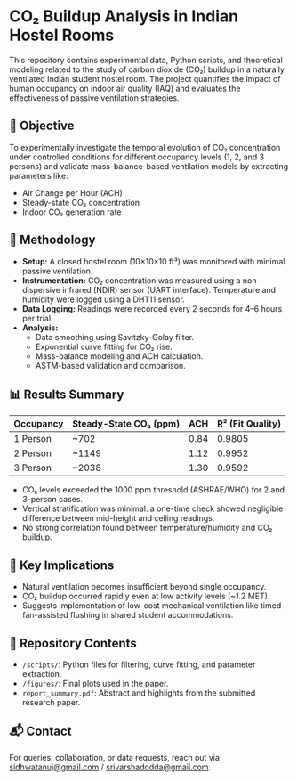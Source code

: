 # CO₂ Buildup Analysis in Indian Hostel Rooms

This repository contains experimental data, Python scripts, and theoretical modeling related to the study of carbon dioxide (CO₂) buildup in a naturally ventilated Indian student hostel room. The project quantifies the impact of human occupancy on indoor air quality (IAQ) and evaluates the effectiveness of passive ventilation strategies.

## 📌 Objective

To experimentally investigate the temporal evolution of CO₂ concentration under controlled conditions for different occupancy levels (1, 2, and 3 persons) and validate mass-balance-based ventilation models by extracting parameters like:

- Air Change per Hour (ACH)
- Steady-state CO₂ concentration
- Indoor CO₂ generation rate

## 🧪 Methodology

- **Setup:** A closed hostel room (10×10×10 ft³) was monitored with minimal passive ventilation.
- **Instrumentation:** CO₂ concentration was measured using a non-dispersive infrared (NDIR) sensor (UART interface). Temperature and humidity were logged using a DHT11 sensor.
- **Data Logging:** Readings were recorded every 2 seconds for 4–6 hours per trial.
- **Analysis:**
  - Data smoothing using Savitzky-Golay filter.
  - Exponential curve fitting for CO₂ rise.
  - Mass-balance modeling and ACH calculation.
  - ASTM-based validation and comparison.

## 📊 Results Summary

| Occupancy | Steady-State CO₂ (ppm) | ACH    | R² (Fit Quality) |
|-----------|------------------------|--------|------------------|
| 1 Person  | ~702                   | 0.84   | 0.9805           |
| 2 Person  | ~1149                  | 1.12   | 0.9952           |
| 3 Person  | ~2038                  | 1.30   | 0.9592           |

- CO₂ levels exceeded the 1000 ppm threshold (ASHRAE/WHO) for 2 and 3-person cases.
- Vertical stratification was minimal: a one-time check showed negligible difference between mid-height and ceiling readings.
- No strong correlation found between temperature/humidity and CO₂ buildup.

## 🧠 Key Implications

- Natural ventilation becomes insufficient beyond single occupancy.
- CO₂ buildup occurred rapidly even at low activity levels (~1.2 MET).
- Suggests implementation of low-cost mechanical ventilation like timed fan-assisted flushing in shared student accommodations.

## 📁 Repository Contents

- `/scripts/`: Python files for filtering, curve fitting, and parameter extraction.
- `/figures/`: Final plots used in the paper.
- `report_summary.pdf`: Abstract and highlights from the submitted research paper.


## 📬 Contact

For queries, collaboration, or data requests, reach out via sidhwatanuj@gmail.com / srivarshadodda@gmail.com.



